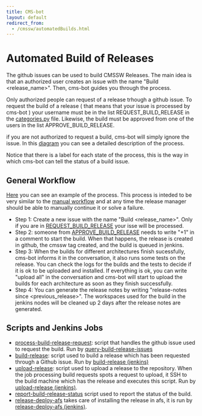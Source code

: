 ```yaml
---
title: CMS-bot
layout: default
redirect_from:
  - /cmssw/automatedBuilds.html
---
```



# Automated Build of Releases

The github issues can be used to build CMSSW Releases. The main idea is that an authorized user creates an issue with the name "Build \<release_name\>".
Then, cms-bot guides you through the process. 

Only authorized people can request of a release trhough a github issue. To request the build of a release ( that means that your issue is processed by cms-bot )
your username must be in the list REQUEST_BUILD_RELEASE in the [categories.py](https://github.com/cms-sw/cms-bot/blob/master/categories.py) file. 
Likewise, the build must be approved from one of the users in the list APPROVE_BUILD_RELEASE. 

if you are not authorized to request a build, cms-bot will simply ignore the issue. In this [diagram](data/AutomatedBuildOfReleases.pdf) you can see a detailed description
of the process.

Notice that there is a label for each state of the process, this is the way in which cms-bot can tell the status of a build issue.


## General Workflow

[Here](https://github.com/cms-sw/cmssw/issues/8372) you can see an example of the process.
This process is inteded to be very similar to the [manual workflow](http://cms-sw.github.io/build-release.html) and 
at any time the release manager should be able to manually continue it or solve a failure. 

- Step 1: Create a new issue with the name "Build \<release_name\>". Only if you are in [REQUEST_BUILD_RELEASE](https://github.com/cms-sw/cms-bot/blob/master/categories.py#L4)
  your isse will be processed. 
- Step 2: someone from [APPROVE_BUILD_RELEASE](https://github.com/cms-sw/cms-bot/blob/master/categories.py#L5) needs to write "+1" in a comment to start the build. When that 
  happens, the release is created in github, the cmssw tag created, and the build is queued in jenkins.
- Step 3: When the builds for different architectures finish sucessfully, cms-bot informs it in the conversation, it also runs some tests on the release. You can check the logs
  for the builds and the tests to decide if it is ok to be uploaded and installed. If everything is ok, you can write "upload all" in the conversation and cms-bot will start to
  upload the builds for each architecture as soon as they finish successfully.
- Step 4: You can generate the release notes by writing "release-notes since \<previous_release\>". The workspaces used for the build in the jenkins nodes will be cleaned up
  2 days after the release notes are generated. 

## Scripts and Jenkins Jobs

- [process-build-release-request](https://github.com/cms-sw/cms-bot/blob/master/process-build-release-request): script that handles the github issue used to request the build.
  Run by [query-build-release-issues](https://cmssdt.cern.ch/jenkins/job/query-build-release-issues/)
- [build-release](https://github.com/cms-sw/cms-bot/blob/master/build-release): script used to build a release which has been requested
through a Github issue.
  Run by [build-release (jenkins)](https://cmssdt.cern.ch/jenkins/job/build-release/)
- [upload-release](https://github.com/cms-sw/cms-bot/blob/master/upload-release): script used to upload a release to the repository. When
the job processing build requests spots a request to upload, it SSH to the
build machine which has the release and executes this script.
  Run by [upload-release (jenkins)](https://cmssdt.cern.ch/jenkins/job/upload-release/).
- [report-build-release-status](https://github.com/cms-sw/cms-bot/blob/master/report-build-release-status) script used   to report the status of the build.
- [release-deploy-afs](https://github.com/ktf/cms-bot/blob/master/release-deploy-afs) takes care of installing the release in afs, it is run by
[release-deploy-afs (jenkins)](https://cmssdt.cern.ch/jenkins/job/release-deploy-afs/).

